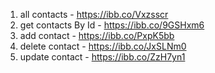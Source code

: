 1. all contacts - https://ibb.co/Vxzsscr
2. get contacts By Id - https://ibb.co/9GSHxm6
3. add contact - https://ibb.co/PxpK5bb
4. delete contact - https://ibb.co/JxSLNm0
5. update contact - https://ibb.co/ZzH7yn1
